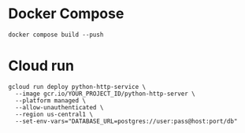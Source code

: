 # Docker Compose

```
docker compose build --push
```

# Cloud run

```
gcloud run deploy python-http-service \
  --image gcr.io/YOUR_PROJECT_ID/python-http-server \
  --platform managed \
  --allow-unauthenticated \
  --region us-central1 \
  --set-env-vars="DATABASE_URL=postgres://user:pass@host:port/db"
```
